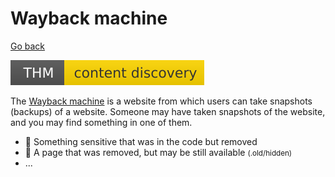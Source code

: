 # Wayback machine

[Go back](../index.md)

[![contentdiscovery](../../../_badges/thm/contentdiscovery.svg)](https://tryhackme.com/room/contentdiscovery)

<div class="row row-cols-lg-2"><div>

The [Wayback machine](https://archive.org/web/) is a website from which users can take snapshots (backups) of a website. Someone may have taken snapshots of the website, and you may find something in one of them.

* 💎 Something sensitive that was in the code but removed
* 💸 A page that was removed, but may be still available <small>(.old/hidden)</small>
* ...
</div><div>
</div></div>